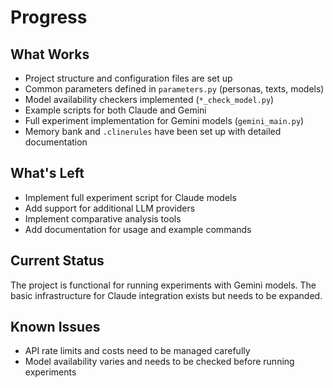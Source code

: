 # Progress

## What Works

- Project structure and configuration files are set up
- Common parameters defined in `parameters.py` (personas, texts, models)
- Model availability checkers implemented (`*_check_model.py`)
- Example scripts for both Claude and Gemini
- Full experiment implementation for Gemini models (`gemini_main.py`)
- Memory bank and `.clinerules` have been set up with detailed documentation

## What's Left

- Implement full experiment script for Claude models
- Add support for additional LLM providers
- Implement comparative analysis tools
- Add documentation for usage and example commands

## Current Status

The project is functional for running experiments with Gemini models. The basic infrastructure for Claude integration exists but needs to be expanded.

## Known Issues

- API rate limits and costs need to be managed carefully
- Model availability varies and needs to be checked before running experiments
